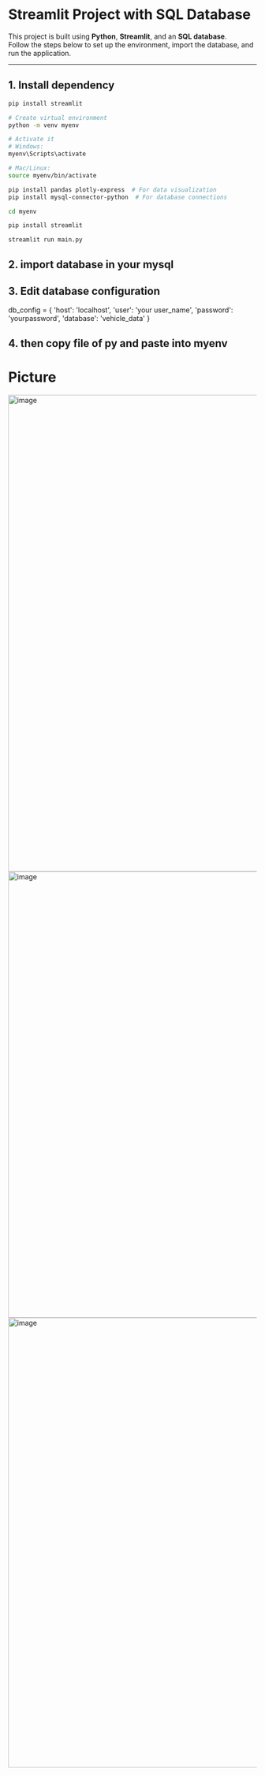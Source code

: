 # Streamlit Project with SQL Database

This project is built using **Python**, **Streamlit**, and an **SQL database**.  
Follow the steps below to set up the environment, import the database, and run the application.

---

## 1. Install dependency

```bash
pip install streamlit

# Create virtual environment
python -m venv myenv

# Activate it
# Windows:
myenv\Scripts\activate

# Mac/Linux:
source myenv/bin/activate

pip install pandas plotly-express  # For data visualization
pip install mysql-connector-python  # For database connections

cd myenv

pip install streamlit

streamlit run main.py

```
## 2. import database in your mysql

## 3. Edit database configuration
db_config = {
    'host': 'localhost',
    'user': 'your user_name',
    'password': 'yourpassword',
    'database': 'vehicle_data'
}

## 4. then copy file of py and paste into myenv

# Picture

<img width="1918" height="967" alt="image" src="https://github.com/user-attachments/assets/cf5e4b25-8750-4ae5-adb6-7dff5f765024" />


<img width="1918" height="905" alt="image" src="https://github.com/user-attachments/assets/e7cdd1dc-635c-4de1-ba07-bd9d47eb94fb" />

<img width="1918" height="913" alt="image" src="https://github.com/user-attachments/assets/ede82b4b-c2c7-493d-bcc2-0245758582ad" />

